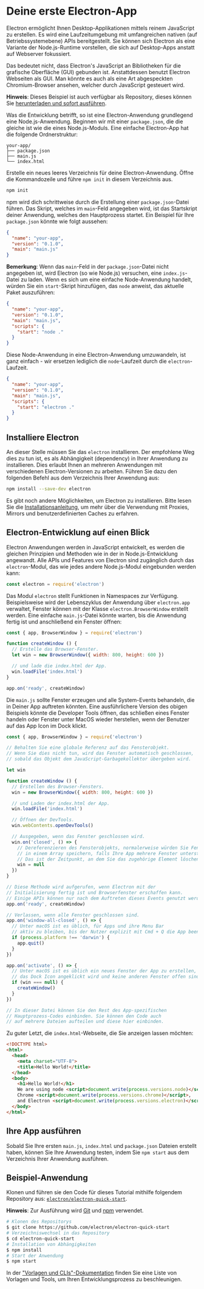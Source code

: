 # Deine erste Electron-App

Electron ermöglicht Ihnen Desktop-Applikationen mittels reinem JavaScript zu erstellen. Es wird eine Laufzeitumgebung mit umfangreichen nativen (auf Betriebssystemebene) APIs bereitgestellt. Sie können sich Electron als eine Variante der Node.js-Runtime vorstellen, die sich auf Desktop-Apps anstatt auf Webserver fokussiert.

Das bedeutet nicht, dass Electron's JavaScript an Bibliotheken für die grafische Oberfläche (GUI) gebunden ist. Anstattdessen benutzt Electron Webseiten als GUI. Man könnte es auch als eine Art abgespeckten Chromium-Browser ansehen, welcher durch JavaScript gesteuert wird.

**Hinweis**: Dieses Beispiel ist auch verfügbar als Repository, dieses können Sie [herunterladen und sofort ausführen](#trying-this-example).

Was die Entwicklung betrifft, so ist eine Electron-Anwendung grundlegend eine Node.js-Anwendung. Beginnen wir mit einer `package.json`, die die gleiche ist wie die eines Node.js-Moduls. Eine einfache Electron-App hat die folgende Ordnerstruktur:

```text
your-app/
├── package.json
├── main.js
└── index.html
```

Erstelle ein neues leeres Verzeichnis für deine Electron-Anwendung. Öffne die Kommandozeile und führe `npm init` in diesem Verzeichnis aus.

```sh
npm init
```

npm wird dich schrittweise durch die Erstellung einer `package.json`-Datei führen. Das Skript, welches im `main`-Feld angegeben wird, ist das Startskript deiner Anwendung, welches den Hauptprozess startet. Ein Beispiel für Ihre `package.json` könnte wie folgt aussehen:

```json
{
  "name": "your-app",
  "version": "0.1.0",
  "main": "main.js"
}
```

**Bemerkung**: Wenn das `main`-Feld in der `package.json`-Datei nicht angegeben ist, wird Electron (so wie Node.js) versuchen, eine `index.js`-Datei zu laden. Wenn es sich um eine einfache Node-Anwendung handelt, würden Sie ein `start`-Skript hinzufügen, das `node` anweist, das aktuelle Paket auszuführen:

```json
{
  "name": "your-app",
  "version": "0.1.0",
  "main": "main.js",
  "scripts": {
    "start": "node ."
  }
}
```

Diese Node-Anwendung in eine Electron-Anwendung umzuwandeln, ist ganz einfach - wir ersetzen lediglich die `node`-Laufzeit durch die `electron`-Laufzeit.

```json
{
  "name": "your-app",
  "version": "0.1.0",
  "main": "main.js",
  "scripts": {
    "start": "electron ."
  }
}
```

## Installiere Electron

An dieser Stelle müssen Sie das `electron` installieren. Der empfohlene Weg dies zu tun ist, es als Abhängigkeit (dependency) in Ihrer Anwendung zu installieren. Dies erlaubt Ihnen an mehreren Anwendungen mit verschiedenen Electron-Versionen zu arbeiten. Führen Sie dazu den folgenden Befehl aus dem Verzeichnis Ihrer Anwendung aus:

```sh
npm install --save-dev electron
```

Es gibt noch andere Möglichkeiten, um Electron zu installieren. Bitte lesen Sie die [Installationsanleitung](installation.md), um mehr über die Verwendung mit Proxies, Mirrors und benutzerdefinierten Caches zu erfahren.

## Electron-Entwicklung auf einen Blick

Electron Anwendungen werden in JavaScript entwickelt, es werden die gleichen Prinzipien und Methoden wie in der in Node.js-Entwicklung angewandt. Alle APIs und Features von Electron sind zugänglich durch das `electron`-Modul, das wie jedes andere Node.js-Modul eingebunden werden kann:

```javascript
const electron = require('electron')
```

Das Modul `electron` stellt Funktionen in Namespaces zur Verfügung. Beispielsweise wird der Lebenszyklus der Anwendung über `electron.app` verwaltet, Fenster können mit der Klasse `electron.BrowserWindow` erstellt werden. Eine einfache `main.js`-Datei könnte warten, bis die Anwendung fertig ist und anschließend ein Fenster öffnen:

```javascript
const { app, BrowserWindow } = require('electron')

function createWindow () {
  // Erstelle das Browser-Fenster.
  let win = new BrowserWindow({ width: 800, height: 600 })

  // und lade die index.html der App.
  win.loadFile('index.html')
}

app.on('ready', createWindow)
```

Die `main.js` sollte Fenster erzeugen und alle System-Events behandeln, die in Deiner App auftreten könnten. Eine ausführlichere Version des obigen Beispiels könnte die Developer Tools öffnen, das schließen eines Fenster handeln oder Fenster unter MacOS wieder herstellen, wenn der Benutzer auf das App Icon im Dock klickt.

```javascript
const { app, BrowserWindow } = require('electron')

// Behalten Sie eine globale Referenz auf das Fensterobjekt. 
// Wenn Sie dies nicht tun, wird das Fenster automatisch geschlossen, 
// sobald das Objekt dem JavaScript-Garbagekollektor übergeben wird.

let win

function createWindow () {
  // Erstellen des Browser-Fensters.
  win = new BrowserWindow({ width: 800, height: 600 })

  // und Laden der index.html der App.
  win.loadFile('index.html')

  // Öffnen der DevTools.
  win.webContents.openDevTools()

  // Ausgegeben, wenn das Fenster geschlossen wird.
  win.on('closed', () => {
    // Dereferenzieren des Fensterobjekts, normalerweise würden Sie Fenster
    // in einem Array speichern, falls Ihre App mehrere Fenster unterstützt. 
    // Das ist der Zeitpunkt, an dem Sie das zugehörige Element löschen sollten.
    win = null
  })
}

// Diese Methode wird aufgerufen, wenn Electron mit der
// Initialisierung fertig ist und Browserfenster erschaffen kann.
// Einige APIs können nur nach dem Auftreten dieses Events genutzt werden.
app.on('ready', createWindow)

// Verlassen, wenn alle Fenster geschlossen sind.
app.on('window-all-closed', () => {
  // Unter macOS ist es üblich, für Apps und ihre Menu Bar
  // aktiv zu bleiben, bis der Nutzer explizit mit Cmd + Q die App beendet.
  if (process.platform !== 'darwin') {
    app.quit()
  }
})

app.on('activate', () => {
  // Unter macOS ist es üblich ein neues Fenster der App zu erstellen, wenn
  // das Dock Icon angeklickt wird und keine anderen Fenster offen sind.
  if (win === null) {
    createWindow()
  }
})

// In dieser Datei können Sie den Rest des App-spezifischen 
// Hauptprozess-Codes einbinden. Sie können den Code auch 
// auf mehrere Dateien aufteilen und diese hier einbinden.
```

Zu guter Letzt, die `index.html`-Webseite, die Sie anzeigen lassen möchten:

```html
<!DOCTYPE html>
<html>
  <head>
    <meta charset="UTF-8">
    <title>Hello World!</title>
  </head>
  <body>
    <h1>Hello World!</h1>
    We are using node <script>document.write(process.versions.node)</script>,
    Chrome <script>document.write(process.versions.chrome)</script>,
    and Electron <script>document.write(process.versions.electron)</script>.
  </body>
</html>
```

## Ihre App ausführen

Sobald Sie Ihre ersten `main.js`, `index.html` und `package.json` Dateien erstellt haben, können Sie Ihre Anwendung testen, indem Sie `npm start` aus dem Verzeichnis Ihrer Anwendung ausführen.

## Beispiel-Anwendung

Klonen und führen sie den Code für dieses Tutorial mithilfe folgendem Repository aus: [`electron/electron-quick-start`](https://github.com/electron/electron-quick-start).

**Hinweis**: Zur Ausführung wird [Git](https://git-scm.com) und [npm](https://www.npmjs.com/) verwendet.

```sh
# Klonen des Repositorys
$ git clone https://github.com/electron/electron-quick-start
# Verzeichniswechsel in das Repository
$ cd electron-quick-start
# Installation von Abhängigkeiten
$ npm install
# Start der Anwendung
$ npm start
```

In der ["Vorlagen und CLIs"-Dokumentation](./boilerplates-and-clis.md) finden Sie eine Liste von Vorlagen und Tools, um Ihren Entwicklungsprozess zu beschleunigen.